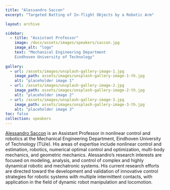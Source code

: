 ```yaml
---
title: "Alessandro Saccon"
excerpt: "Targeted Batting of In-flight Objects by a Robotic Arm"

layout: archive

sidebar:
  - title: "Assistant Professor"
    image: /docs/assets/images/speakers/saccon.jpg 
    image_alt: "logo"
    text: "Mechanical Engineering Department
    Eindhoven University of Technology"
  
gallery:
  - url: /assets/images/unsplash-gallery-image-1.jpg
    image_path: assets/images/unsplash-gallery-image-1-th.jpg
    alt: "placeholder image 1"
  - url: /assets/images/unsplash-gallery-image-2.jpg
    image_path: assets/images/unsplash-gallery-image-2-th.jpg
    alt: "placeholder image 2"
  - url: /assets/images/unsplash-gallery-image-3.jpg
    image_path: assets/images/unsplash-gallery-image-3-th.jpg
    alt: "placeholder image 3"
toc: false 
collection: speakers
---
```


[Alessandro Saccon](https://www.tue.nl/en/research/researchers/alessandro-saccon/) is an Assistant Professor in nonlinear control and robotics at the Mechanical Engineering Department, Eindhoven University of Technology (TU/e). His areas of expertise include nonlinear control and estimation, robotics, numerical optimal control and optimization, multi-body mechanics, and geometric mechanics. Alessandro’s research interests are focused on modeling, analysis, and control of complex and highly dynamical robotic and mechatronic systems. His current research efforts are directed toward the development and validation of innovative control strategies for robotic systems with multiple intermittent contacts, with application in the field of dynamic robot manipulation and locomotion.

<!--
{% include gallery caption="This is a sample gallery to go along with this case study." %}
-->

